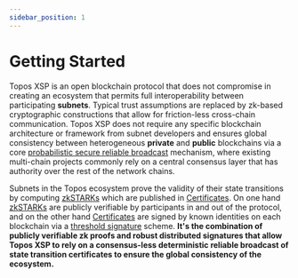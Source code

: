 ```yaml
---
sidebar_position: 1
---
```


# Getting Started

Topos XSP is an open blockchain protocol that does not compromise in creating an ecosystem that permits full interoperability between participating **subnets**. Typical trust assumptions are replaced by zk-based cryptographic constructions that allow for friction-less cross-chain communication. Topos XSP does not require any specific blockchain architecture or framework from subnet developers and ensures global consistency between heterogeneous **private** and **public** blockchains via a core [probabilistic secure reliable broadcast](/learn/tce/psrb) mechanism, where existing multi-chain projects commonly rely on a central consensus layer that has authority over the rest of the network chains.

Subnets in the Topos ecosystem prove the validity of their state transitions by computing [zkSTARKs](/learn/zkSTARK) which are published in [Certificates](/learn/certificate). On one hand [zkSTARKs](/learn/zkSTARK) are publicly verifiable by participants in and out of the protocol, and on the other hand [Certificates](/learn/certificate) are signed by known identities on each blockchain via a [threshold signature](/learn/threshold-signature) scheme. **It's the combination of publicly verifiable zk proofs and robust distributed signatures that allow Topos XSP to rely on a consensus-less deterministic reliable broadcast of state transition certificates to ensure the global consistency of the ecosystem.**

